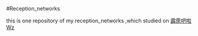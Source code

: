 #Reception_networks

this is one repository of my reception_networks
,which studied on [霹雳吧啦Wz](https://search.bilibili.com/all?vt=60824189&keyword=%E9%9C%B9%E9%9B%B3%E5%90%A7%E5%95%A6Wz&from_source=webtop_search&spm_id_from=333.1007&search_source=3)
